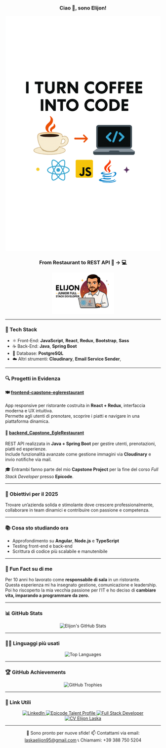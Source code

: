 <div align="center">
  
### Ciao 👋, sono Elijon!

<img src="./assets/copertina.png" alt="Elijon GitHub Banner" />

### From Restaurant to REST API 🍝 → 💻

<img src="./assets/immagine-profiloo.png" alt="Elijon Profile" width="200" />

</div>

---

### 🚀 Tech Stack

- ⚛️ Front-End: **JavaScript**, **React**, **Redux**, **Bootstrap**, **Sass**
- ☕ Back-End: **Java**, **Spring Boot**
- 🐘 Database: **PostgreSQL**
- ☁️ Altri strumenti: **Cloudinary**, **Email Service Sender**,

---

### 🔍 Progetti in Evidenza

#### 🍽️ [frontend-capstone-eglerestaurant](https://github.com/Elijon-Laska/frontend-capston-eglerestaurant)

App responsive per ristorante costruita in **React + Redux**, interfaccia moderna e UX intuitiva.  
Permette agli utenti di prenotare, scoprire i piatti e navigare in una piattaforma dinamica.

#### 🔧 [backend_Capstone_EgleRestaurant](https://github.com/Elijon-Laska/backend_Capstone_EgleRestaurnat)

REST API realizzata in **Java + Spring Boot** per gestire utenti, prenotazioni, piatti ed esperienze.  
Include funzionalità avanzate come gestione immagini via **Cloudinary** e invio notifiche via mail.

🎓 Entrambi fanno parte del mio **Capstone Project** per la fine del corso _Full Stack Developer_ presso **Epicode**.

---

### 🎯 Obiettivi per il 2025

Trovare un’azienda solida e stimolante dove crescere professionalmente, collaborare in team dinamici e contribuire con passione e competenza.

---

### 📚 Cosa sto studiando ora

- Approfondimento su **Angular**, **Node.js** e **TypeScript**
- Testing front-end e back-end
- Scrittura di codice più scalabile e manutenibile

---

### 🧠 Fun Fact su di me

Per 10 anni ho lavorato come **responsabile di sala** in un ristorante.  
Questa esperienza mi ha insegnato gestione, comunicazione e leadership.  
Poi ho riscoperto la mia vecchia passione per l’IT e ho deciso di **cambiare vita, imparando a programmare da zero.**

---

### 📊 GitHub Stats

<div align="center">
  <img src="https://github-readme-stats.vercel.app/api?username=Elijon-Laska&show_icons=true&theme=react&hide_border=true" alt="Elijon's GitHub Stats" />
</div>

---

### 🧑‍💻 Linguaggi più usati

<div align="center">
  <img src="https://github-readme-stats.vercel.app/api/top-langs/?username=Elijon-Laska&layout=compact&theme=react&hide_border=true" alt="Top Languages" />
</div>

---

### 🏆 GitHub Achievements

<div align="center">
  <img src="https://github-profile-trophy.vercel.app/?username=Elijon-Laska&theme=algolia&no-frame=true&no-bg=true&margin-w=15" alt="GitHub Trophies" />
</div>

---

### 🔗 Link Utili

<div align="center">
  <a href="https://www.linkedin.com/in/elijon-laska/" target="_blank">
    <img src="https://img.shields.io/badge/-LinkedIn-blue?style=for-the-badge&logo=linkedin&logoColor=white" alt="LinkedIn" />
  </a>
  <a href="https://talent.epicode.com/talent/7267d520-2230-4d3d-8c2c-69fdba00353e" target="_blank">
    <img src="https://img.shields.io/badge/-Epicode_Talent_Profile-darkred?style=for-the-badge&logo=read-the-docs&logoColor=white" alt="Epicode Talent Profile" />
  </a>
  <a href="./assets/Certificato_Full_Stack_Developer.jpg">  <img src="https://img.shields.io/badge/Full_Stack_Dev-FACC15?style=for-the-badge&logo=Visual+Studio+Code&logoColor=black" alt="Full Stack Developer" /></a>
  <a href="./assets/CV_Elijon_Laska.pdf" target="_blank">
    <img src="https://img.shields.io/badge/-Curriculum_Vitae-0a9396?style=for-the-badge&logo=adobeacrobatreader&logoColor=white" alt="CV Elijon Laska" />
  </a>
</div>

---

<div align="center">
  💼 Sono pronto per nuove sfide!  
  📫 Contattami via email: <a href="mailto:laskaelijon95@gmail.com">laskaelijon95@gmail.com</a>
  📞 Chiamami: +39 388 750 5204
</div>
